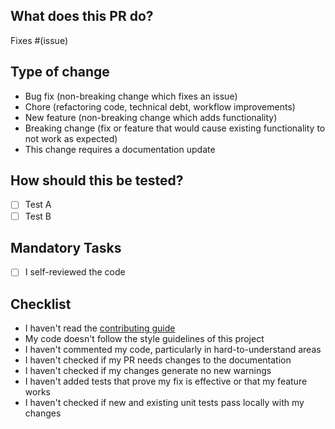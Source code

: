 ## What does this PR do?

<!-- Please include a summary of the change and which issue is fixed. Please also include relevant motivation and context. List any dependencies that are required for this change. -->

Fixes #(issue)

<!-- Please provide a Video and ScreenShots for visual changes to speed up reviews -->

## Type of change

<!-- Please delete bullets that are not relevant. -->

- Bug fix (non-breaking change which fixes an issue)
- Chore (refactoring code, technical debt, workflow improvements)
- New feature (non-breaking change which adds functionality)
- Breaking change (fix or feature that would cause existing functionality to not work as expected)
- This change requires a documentation update

## How should this be tested?

<!-- Please describe the tests you ran to verify your changes. Provide instructions so we can reproduce. Please also list any relevant details for your test configuration -->

- [ ] Test A
- [ ] Test B

## Mandatory Tasks 

<!--Make sure you have self-reviewed the code. A decent size PR without self-review might be rejected. -->
- [ ] I self-reviewed the code

## Checklist

<!-- Please remove all the irrelevant bullets to your PR -->

- I haven't read the [contributing guide](https://github.com/Innovator-s-Home/git-github-workshops/blob/main/CONTRIBUTING.md)
- My code doesn't follow the style guidelines of this project
- I haven't commented my code, particularly in hard-to-understand areas
- I haven't checked if my PR needs changes to the documentation
- I haven't checked if my changes generate no new warnings
- I haven't added tests that prove my fix is effective or that my feature works
- I haven't checked if new and existing unit tests pass locally with my changes
